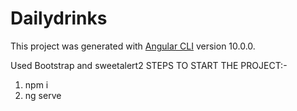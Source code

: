 # Dailydrinks

This project was generated with [Angular CLI](https://github.com/angular/angular-cli) version 10.0.0.

Used Bootstrap and sweetalert2
STEPS TO START THE PROJECT:-
1. npm i 
2. ng serve
